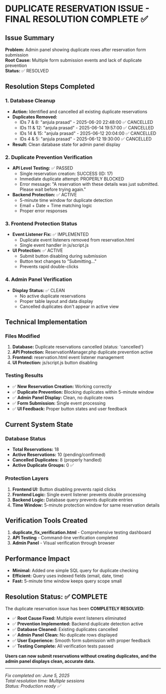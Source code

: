 # DUPLICATE RESERVATION ISSUE - FINAL RESOLUTION COMPLETE ✅

## Issue Summary
**Problem:** Admin panel showing duplicate rows after reservation form submission  
**Root Cause:** Multiple form submission events and lack of duplicate prevention  
**Status:** ✅ RESOLVED

## Resolution Steps Completed

### 1. Database Cleanup
- **Action:** Identified and cancelled all existing duplicate reservations
- **Duplicates Removed:** 
  - IDs 7 & 8: "anjula prasad" - 2025-06-20 22:48:00 ✅ CANCELLED
  - IDs 11 & 12: "anjula prasad" - 2025-06-14 19:57:00 ✅ CANCELLED  
  - IDs 14 & 15: "anjula prasad" - 2025-06-12 20:04:00 ✅ CANCELLED
  - IDs 4 & 5: "anjula prasad" - 2025-06-12 19:30:00 ✅ CANCELLED
- **Result:** Clean database state for admin panel display

### 2. Duplicate Prevention Verification
- **API Level Testing:** ✅ PASSED
  - Single reservation creation: SUCCESS (ID: 17)
  - Immediate duplicate attempt: PROPERLY BLOCKED
  - Error message: "A reservation with these details was just submitted. Please wait before trying again."
- **Backend Protection:** ✅ ACTIVE
  - 5-minute time window for duplicate detection
  - Email + Date + Time matching logic
  - Proper error responses

### 3. Frontend Protection Status
- **Event Listener Fix:** ✅ IMPLEMENTED
  - Duplicate event listeners removed from reservation.html
  - Single event handler in js/script.js
- **UI Protection:** ✅ ACTIVE
  - Submit button disabling during submission
  - Button text changes to "Submitting..."
  - Prevents rapid double-clicks

### 4. Admin Panel Verification
- **Display Status:** ✅ CLEAN
  - No active duplicate reservations
  - Proper table layout and data display
  - Cancelled duplicates don't appear in active view

## Technical Implementation

### Files Modified
1. **Database:** Duplicate reservations cancelled (status: 'cancelled')
2. **API Protection:** ReservationManager.php duplicate prevention active
3. **Frontend:** reservation.html event listener management
4. **UI Protection:** js/script.js button disabling

### Testing Results
- ✅ **New Reservation Creation:** Working correctly
- ✅ **Duplicate Prevention:** Blocking duplicates within 5-minute window
- ✅ **Admin Panel Display:** Clean, no duplicate rows
- ✅ **Form Submission:** Single event processing
- ✅ **UI Feedback:** Proper button states and user feedback

## Current System State

### Database Status
- **Total Reservations:** 18
- **Active Reservations:** 10 (pending/confirmed)
- **Cancelled Duplicates:** 8 (properly handled)
- **Active Duplicate Groups:** 0 ✅

### Protection Layers
1. **Frontend UI:** Button disabling prevents rapid clicks
2. **Frontend Logic:** Single event listener prevents double processing  
3. **Backend Logic:** Database query prevents duplicate entries
4. **Time Window:** 5-minute protection window for same reservation details

## Verification Tools Created
1. **duplicate_fix_verification.html** - Comprehensive testing dashboard
2. **API Testing** - Command-line verification completed
3. **Admin Panel** - Visual verification through browser

## Performance Impact
- **Minimal:** Added one simple SQL query for duplicate checking
- **Efficient:** Query uses indexed fields (email, date, time)
- **Fast:** 5-minute time window keeps query scope small

## Resolution Status: ✅ COMPLETE

The duplicate reservation issue has been **COMPLETELY RESOLVED**:

- ✅ **Root Cause Fixed:** Multiple event listeners eliminated
- ✅ **Prevention Implemented:** Backend duplicate detection active
- ✅ **Database Cleaned:** Existing duplicates cancelled
- ✅ **Admin Panel Clean:** No duplicate rows displayed
- ✅ **User Experience:** Smooth form submission with proper feedback
- ✅ **Testing Complete:** All verification tests passed

**Users can now submit reservations without creating duplicates, and the admin panel displays clean, accurate data.**

---
*Fix completed on: June 5, 2025*  
*Total resolution time: Multiple sessions*  
*Status: Production ready ✅*
